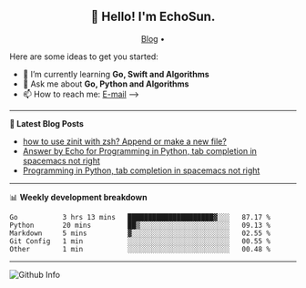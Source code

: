 <h2 align="center">👋 Hello! I'm EchoSun.</h2>
<p align="center">
  <a href="https://blog.echosun.top">Blog</a> •
</p>

Here are some ideas to get you started:

- 🌱 I’m currently learning **Go, Swift and Algorithms**
- 💬 Ask me about **Go, Python and Algorithms**
- 📫 How to reach me: [E-mail](echosun1996@126.com)
-->

-------
**📝 Latest Blog Posts**

<!-- BLOG-POST-LIST:START -->
- [how to use zinit with zsh? Append or make a new file?](https://stackoverflow.com/questions/61891544/how-to-use-zinit-with-zsh-append-or-make-a-new-file)
- [Answer by Echo for Programming in Python, tab completion in spacemacs not right](https://stackoverflow.com/questions/60898546/programming-in-python-tab-completion-in-spacemacs-not-right/60907592#60907592)
- [Programming in Python, tab completion in spacemacs not right](https://stackoverflow.com/questions/60898546/programming-in-python-tab-completion-in-spacemacs-not-right)
<!-- BLOG-POST-LIST:END -->

<!-- blog::START -->
<!-- blog::END -->

-------

📊 **Weekly development breakdown**
<!--START_SECTION:waka-->
```text
Go           3 hrs 13 mins   █████████████████████▓░░░   87.17 % 
Python       20 mins         ██▒░░░░░░░░░░░░░░░░░░░░░░   09.13 % 
Markdown     5 mins          ▓░░░░░░░░░░░░░░░░░░░░░░░░   02.55 % 
Git Config   1 min           ░░░░░░░░░░░░░░░░░░░░░░░░░   00.55 % 
Other        1 min           ░░░░░░░░░░░░░░░░░░░░░░░░░   00.48 % 
```
<!--END_SECTION:waka-->

-------
![Github Info](https://github-readme-stats.vercel.app/api?username=echosun1996&show_icons=true&count_private=true&hide=prs&theme=default_repocard)
